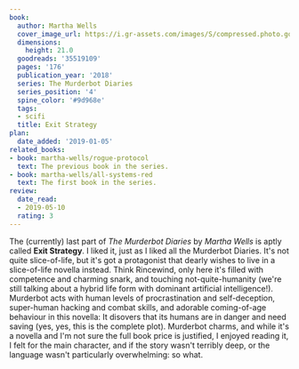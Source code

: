```yaml
---
book:
  author: Martha Wells
  cover_image_url: https://i.gr-assets.com/images/S/compressed.photo.goodreads.com/books/1518642623l/35519109._SY475_.jpg
  dimensions:
    height: 21.0
  goodreads: '35519109'
  pages: '176'
  publication_year: '2018'
  series: The Murderbot Diaries
  series_position: '4'
  spine_color: '#9d968e'
  tags:
  - scifi
  title: Exit Strategy
plan:
  date_added: '2019-01-05'
related_books:
- book: martha-wells/rogue-protocol
  text: The previous book in the series.
- book: martha-wells/all-systems-red
  text: The first book in the series.
review:
  date_read:
  - 2019-05-10
  rating: 3
---
```


The (currently) last part of *The Murderbot Diaries* by *Martha Wells* is aptly called **Exit Strategy**. I liked it, just as I liked all the Murderbot Diaries. It's not quite slice-of-life, but it's got a protagonist that dearly wishes to live in a slice-of-life novella instead. Think Rincewind, only here it's filled with competence and charming snark, and touching not-quite-humanity (we're still talking about a hybrid life form with dominant artificial intelligence!). Murderbot acts with human levels of procrastination and self-deception, super-human hacking and combat skills, and adorable coming-of-age behaviour in this novella: It disovers that its humans are in danger and need saving (yes, yes, this is the complete plot).
Murderbot charms, and while it's a novella and I'm not sure the full book price is justified, I enjoyed reading it, I felt for the main character, and if the story wasn't terribly deep, or the language wasn't particularly overwhelming: so what.
